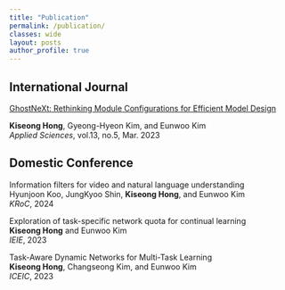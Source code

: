 ```yaml
---
title: "Publication"
permalink: /publication/
classes: wide
layout: posts
author_profile: true
---
```



<h2>International Journal</h2>
<p><a href="https://www.mdpi.com/2076-3417/13/5/3301">GhostNeXt: Rethinking Module Configurations for Efficient Model Design</a></p>
<p><strong>Kiseong Hong</strong>, Gyeong-Hyeon Kim, and Eunwoo Kim<br>
<em>Applied Sciences</em>, vol.13, no.5, Mar. 2023</p>

<h2>Domestic Conference</h2>
<p>Information filters for video and natural language understanding<br>
Hyunjoon Koo, JungKyoo Shin, <strong>Kiseong Hong</strong>, and Eunwoo Kim<br>
<em>KRoC</em>, 2024</p>

<p>Exploration of task-specific network quota for continual learning<br>
<strong>Kiseong Hong</strong> and Eunwoo Kim<br>
<em>IEIE</em>, 2023</p>

<p>Task-Aware Dynamic Networks for Multi-Task Learning<br>
<strong>Kiseong Hong</strong>, Changseong Kim, and Eunwoo Kim<br>
<em>ICEIC</em>, 2023</p>
